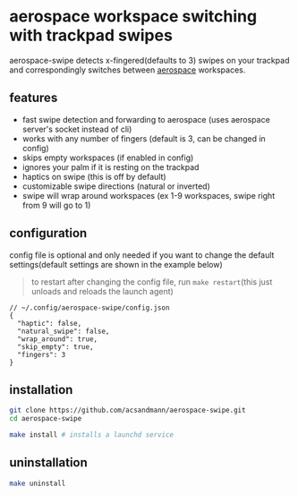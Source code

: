 # aerospace workspace switching with trackpad swipes

aerospace-swipe detects x-fingered(defaults to 3) swipes on your trackpad and correspondingly switches between [aerospace](https://github.com/nikitabobko/AeroSpace) workspaces.

## features
- fast swipe detection and forwarding to aerospace (uses aerospace server's socket instead of cli)
- works with any number of fingers (default is 3, can be changed in config)
- skips empty workspaces (if enabled in config)
- ignores your palm if it is resting on the trackpad
- haptics on swipe (this is off by default)
- customizable swipe directions (natural or inverted)
- swipe will wrap around workspaces (ex 1-9 workspaces, swipe right from 9 will go to 1)

## configuration
config file is optional and only needed if you want to change the default settings(default settings are shown in the example below)

> to restart after changing the config file, run `make restart`(this just unloads and reloads the launch agent)

```jsonc
// ~/.config/aerospace-swipe/config.json
{
  "haptic": false,
  "natural_swipe": false,
  "wrap_around": true,
  "skip_empty": true,
  "fingers": 3
}
```

## installation

   ```bash
   git clone https://github.com/acsandmann/aerospace-swipe.git
   cd aerospace-swipe

   make install # installs a launchd service
   ```
## uninstallation

   ```bash
   make uninstall
   ```
